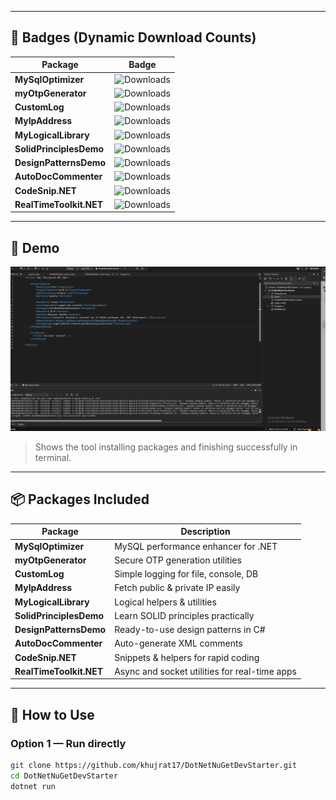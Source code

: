 ﻿
---

## 🔹 Badges (Dynamic Download Counts)

| Package | Badge |
|---------|-------|
| **MySqlOptimizer** | ![Downloads](https://img.shields.io/nuget/dt/MySqlOptimizer?style=for-the-badge&color=blue) |
| **myOtpGenerator** | ![Downloads](https://img.shields.io/nuget/dt/myOtpGenerator?style=for-the-badge&color=blue) |
| **CustomLog** | ![Downloads](https://img.shields.io/nuget/dt/CustomLog?style=for-the-badge&color=blue) |
| **MyIpAddress** | ![Downloads](https://img.shields.io/nuget/dt/MyIpAddress?style=for-the-badge&color=blue) |
| **MyLogicalLibrary** | ![Downloads](https://img.shields.io/nuget/dt/MyLogicalLibrary?style=for-the-badge&color=blue) |
| **SolidPrinciplesDemo** | ![Downloads](https://img.shields.io/nuget/dt/SolidPrinciplesDemo?style=for-the-badge&color=blue) |
| **DesignPatternsDemo** | ![Downloads](https://img.shields.io/nuget/dt/DesignPatternsDemo?style=for-the-badge&color=blue) |
| **AutoDocCommenter** | ![Downloads](https://img.shields.io/nuget/dt/AutoDocCommenter?style=for-the-badge&color=blue) |
| **CodeSnip.NET** | ![Downloads](https://img.shields.io/nuget/dt/CodeSnip.NET?style=for-the-badge&color=blue) |
| **RealTimeToolkit.NET** | ![Downloads](https://img.shields.io/nuget/dt/RealTimeToolkit.NET?style=for-the-badge&color=blue) |

---

## 🔹 Demo

![Demo of DotNetNuGetDevStarter](DotNetNuGetDevStarter/assets/demo.gif)


> Shows the tool installing packages and finishing successfully in terminal.

---

## 📦 Packages Included

| Package | Description |
|---------|-------------|
| **MySqlOptimizer** | MySQL performance enhancer for .NET |
| **myOtpGenerator** | Secure OTP generation utilities |
| **CustomLog** | Simple logging for file, console, DB |
| **MyIpAddress** | Fetch public & private IP easily |
| **MyLogicalLibrary** | Logical helpers & utilities |
| **SolidPrinciplesDemo** | Learn SOLID principles practically |
| **DesignPatternsDemo** | Ready-to-use design patterns in C# |
| **AutoDocCommenter** | Auto-generate XML comments |
| **CodeSnip.NET** | Snippets & helpers for rapid coding |
| **RealTimeToolkit.NET** | Async and socket utilities for real-time apps |

---

## 🧰 How to Use

### Option 1 — Run directly
```bash
git clone https://github.com/khujrat17/DotNetNuGetDevStarter.git
cd DotNetNuGetDevStarter
dotnet run
